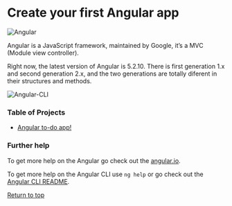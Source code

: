 # Create your first Angular app

![Angular](
https://angular.io/assets/images/logos/angular/angular.svg)

Angular is a JavaScript framework, maintained by Google, it’s a MVC (Module view controller).

Right now, the latest version of Angular is 5.2.10. There is first generation 1.x and second generation 2.x, and the two generations are totally diferent in their structures and methods.

![Angular-CLI](https://cli.angular.io/cli-logo.svg)

### Table of Projects
- [Angular to-do app!](./todo-app/README.md)

### Further help
To get more help on the Angular go check out the [angular.io](https://angular.io/).

To get more help on the Angular CLI use `ng help` or go check out the [Angular CLI README](https://github.com/angular/angular-cli/blob/master/README.md).

[Return to top](#create-your-first-angular-app)
